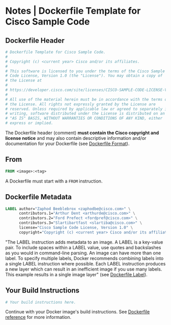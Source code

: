 # Notes | Dockerfile Template for Cisco Sample Code

## Dockerfile Header
``` Dockerfile
# Dockerfile Template for Cisco Sample Code.
#
# Copyright (c) <current year> Cisco and/or its affiliates.
#
# This software is licensed to you under the terms of the Cisco Sample
# Code License, Version 1.0 (the "License"). You may obtain a copy of
# the License at
#
# https://developer.cisco.com/site/licenses/CISCO-SAMPLE-CODE-LICENSE-V1.0
#
# All use of the material herein must be in accordance with the terms of
# the License. All rights not expressly granted by the License are
# reserved. Unless required by applicable law or agreed to separately in
# writing, software distributed under the License is distributed on an
# "AS IS" BASIS, WITHOUT WARRANTIES OR CONDITIONS OF ANY KIND, either
# express or implied.
```

The Dockerfile header (comment) **must contain the Cisco copyright and license notice** and may also contain descriptive information and/or documentation for your Dockerfile (see [Dockerfile Format](https://docs.docker.com/engine/reference/builder/#format)).


## From
``` Dockerfile
FROM <image>:<tag>
```

A Dockerfile must start with a `FROM` instruction.


## Dockerfile Metadata
``` Dockerfile
LABEL author="Zaphod Beeblebrox <zaphodbe@cisco.com>" \
      contributors.1="Arthur Dent <arthurde@cisco.com>" \
      contributors.2="Ford Prefect <fordpref@cisco.com>" \
      contributors.3="Slartibartfast <slartiba@cisco.com>" \
      license="Cisco Sample Code License, Version 1.0" \
      copyright="Copyright (c) <current year> Cisco and/or its affiliates."
```

"The LABEL instruction adds metadata to an image. A LABEL is a key-value pair. To include spaces within a LABEL value, use quotes and backslashes as you would in command-line parsing. An image can have more than one label. To specify multiple labels, Docker recommends combining labels into a single LABEL instruction where possible. Each LABEL instruction produces a new layer which can result in an inefficient image if you use many labels. This example results in a single image layer" (see [Dockerfile Label](https://docs.docker.com/engine/reference/builder/#label)).

## Your Build Instructions
``` Dockerfile
# Your build instructions here.
```

Continue with your Docker image's build instructions.  See [Dockerfile reference](https://docs.docker.com/engine/reference/builder/) for more information.
